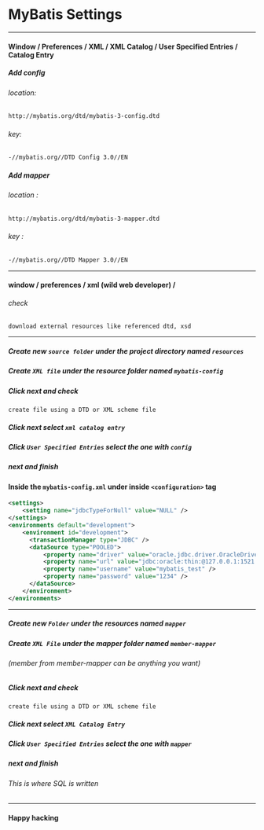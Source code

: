 # MyBatis Settings

---

#### Window / Preferences / XML / XML Catalog / User Specified Entries / Catalog Entry

##### Add config

###### location: 
```bash 
http://mybatis.org/dtd/mybatis-3-config.dtd
``` 
###### key: 
```bash 
-//mybatis.org//DTD Config 3.0//EN
```

##### Add mapper
###### location : 
```bash
http://mybatis.org/dtd/mybatis-3-mapper.dtd 
```
###### key : 
```bash
-//mybatis.org//DTD Mapper 3.0//EN
```

---

#### window / preferences / xml (wild web developer) /
###### check
`download external resources like referenced dtd, xsd`

---

##### Create new `source folder` under the project directory named `resources`
##### Create `XML file` under the resource folder named `mybatis-config`
##### Click next and check
`create file using a DTD or XML scheme file`
##### Click next select `xml catalog entry`
##### Click `User Specified Entries` select the one with `config`
##### next and finish

#### Inside the `mybatis-config.xml` under inside `<configuration>` tag
``` xml
<settings>
    <setting name="jdbcTypeForNull" value="NULL" />
</settings>
<environments default="development">
    <environment id="development">
      <transactionManager type="JDBC" />
      <dataSource type="POOLED">
          <property name="driver" value="oracle.jdbc.driver.OracleDriver" />
          <property name="url" value="jdbc:oracle:thin:@127.0.0.1:1521:xe" />
          <property name="username" value="mybatis_test" />
          <property name="password" value="1234" />
      </dataSource>
    </environment>
</environments>
```

---

##### Create new `Folder` under the resources named `mapper`
##### Create `XML File` under the mapper folder named `member-mapper`
###### (member from member-mapper can be anything you want)
##### Click next and check
`create file using a DTD or XML scheme file`
##### Click next select `XML Catalog Entry`
##### Click `User Specified Entries` select the one with `mapper`
##### next and finish

###### This is where SQL is written

---

#### Happy hacking
